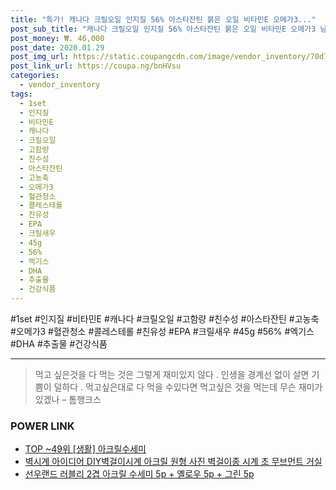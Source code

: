 ```yaml
--- 
title: "특가! 캐나다 크릴오일 인지질 56% 아스타잔틴 붉은 오일 비타민E 오메가3..." 
post_sub_title: "캐나다 크릴오일 인지질 56% 아스타잔틴 붉은 오일 비타민E 오메가3 남극 크릴새우 추출물 농축 고함량 엑기스 혈중 콜레스테롤 관리 어유 DHA EPA 고농축 알약 혈관 건강식품 혈관청소 친수성 친유성, 1set, 45g" 
post_money: ₩. 46,000 
post_date: 2020.01.29 
post_img_url: https://static.coupangcdn.com/image/vendor_inventory/70d7/e68caa539eb4ecf26f30fe6c6e5cd4bdbe12bbce35fcf1f45250b4a15628.jpg 
post_link_url: https://coupa.ng/bnHVsu 
categories: 
  - vendor_inventory 
tags: 
  - 1set 
  - 인지질 
  - 비타민E 
  - 캐나다 
  - 크릴오일 
  - 고함량 
  - 친수성 
  - 아스타잔틴 
  - 고농축 
  - 오메가3 
  - 혈관청소 
  - 콜레스테롤 
  - 친유성 
  - EPA 
  - 크릴새우 
  - 45g 
  - 56% 
  - 엑기스 
  - DHA 
  - 추출물 
  - 건강식품 
--- 
```

  #1set #인지질 #비타민E #캐나다 #크릴오일 #고함량 #친수성 #아스타잔틴 #고농축 #오메가3 #혈관청소 #콜레스테롤 #친유성 #EPA #크릴새우 #45g #56% #엑기스 #DHA #추출물 #건강식품 
<hr> 

> 먹고 싶은것을 다 먹는 것은 그렇게 재미있지 않다 . 인생을 경계선 없이 살면 기쁨이 덜하다 . 먹고싶은대로 다 먹을 수있다면 먹고싶은 것을 먹는데 무슨 재미가 있겠나 – 톰행크스 


### POWER LINK

* <a href="https://blog.naver.com/fasyy4321/221783832644" target="_blank"> TOP ~49위 [생활] 아크릴수세미</a>
* <a href="https://blog.naver.com/fasyy4321/221790743131" target="_blank">벽시계 아이디어 DIY벽걸이시계 아크릴 원형 사진 벽걸이종 시계 초 무브먼트 거실</a>
* <a href="https://blog.naver.com/sakai111/221784085055" target="_blank">선우랜드 러블리 2겹 아크릴 수세미 5p + 옐로우 5p + 그린 5p</a>

